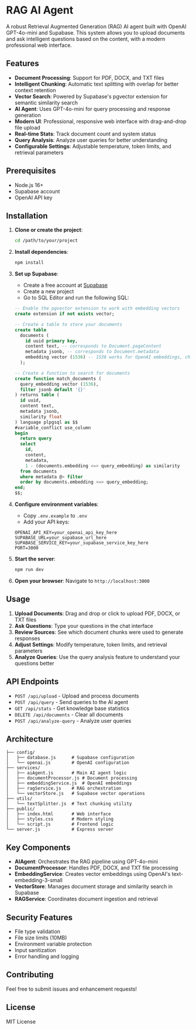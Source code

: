 # RAG AI Agent

A robust Retrieval Augmented Generation (RAG) AI agent built with OpenAI GPT-4o-mini and Supabase. This system allows you to upload documents and ask intelligent questions based on the content, with a modern professional web interface.

## Features

- **Document Processing**: Support for PDF, DOCX, and TXT files
- **Intelligent Chunking**: Automatic text splitting with overlap for better context retention
- **Vector Search**: Powered by Supabase's pgvector extension for semantic similarity search
- **AI Agent**: Uses GPT-4o-mini for query processing and response generation
- **Modern UI**: Professional, responsive web interface with drag-and-drop file upload
- **Real-time Stats**: Track document count and system status
- **Query Analysis**: Analyze user queries for better understanding
- **Configurable Settings**: Adjustable temperature, token limits, and retrieval parameters

## Prerequisites

- Node.js 16+
- Supabase account
- OpenAI API key

## Installation

1. **Clone or create the project**:
   ```bash
   cd /path/to/your/project
   ```

2. **Install dependencies**:
   ```bash
   npm install
   ```

3. **Set up Supabase**:
   - Create a free account at [Supabase](https://supabase.com/)
   - Create a new project
   - Go to SQL Editor and run the following SQL:

   ```sql
   -- Enable the pgvector extension to work with embedding vectors
   create extension if not exists vector;

   -- Create a table to store your documents
   create table
     documents (
       id uuid primary key,
       content text, -- corresponds to Document.pageContent
       metadata jsonb, -- corresponds to Document.metadata
       embedding vector (1536) -- 1536 works for OpenAI embeddings, change if needed
     );

   -- Create a function to search for documents
   create function match_documents (
     query_embedding vector (1536),
     filter jsonb default '{}'
   ) returns table (
     id uuid,
     content text,
     metadata jsonb,
     similarity float
   ) language plpgsql as $$
   #variable_conflict use_column
   begin
     return query
     select
       id,
       content,
       metadata,
       1 - (documents.embedding <=> query_embedding) as similarity
     from documents
     where metadata @> filter
     order by documents.embedding <=> query_embedding;
   end;
   $$;
   ```

4. **Configure environment variables**:
   - Copy `.env.example` to `.env`
   - Add your API keys:

   ```env
   OPENAI_API_KEY=your_openai_api_key_here
   SUPABASE_URL=your_supabase_url_here
   SUPABASE_SERVICE_KEY=your_supabase_service_key_here
   PORT=3000
   ```

5. **Start the server**:
   ```bash
   npm run dev
   ```

6. **Open your browser**:
   Navigate to `http://localhost:3000`

## Usage

1. **Upload Documents**: Drag and drop or click to upload PDF, DOCX, or TXT files
2. **Ask Questions**: Type your questions in the chat interface
3. **Review Sources**: See which document chunks were used to generate responses
4. **Adjust Settings**: Modify temperature, token limits, and retrieval parameters
5. **Analyze Queries**: Use the query analysis feature to understand your questions better

## API Endpoints

- `POST /api/upload` - Upload and process documents
- `POST /api/query` - Send queries to the AI agent
- `GET /api/stats` - Get knowledge base statistics
- `DELETE /api/documents` - Clear all documents
- `POST /api/analyze-query` - Analyze user queries

## Architecture

```
├── config/
│   ├── database.js      # Supabase configuration
│   └── openai.js        # OpenAI configuration
├── services/
│   ├── aiAgent.js       # Main AI agent logic
│   ├── documentProcessor.js # Document processing
│   ├── embeddingService.js  # OpenAI embeddings
│   ├── ragService.js    # RAG orchestration
│   └── vectorStore.js   # Supabase vector operations
├── utils/
│   └── textSplitter.js  # Text chunking utility
├── public/
│   ├── index.html       # Web interface
│   ├── styles.css       # Modern styling
│   └── script.js        # Frontend logic
└── server.js            # Express server
```

## Key Components

- **AIAgent**: Orchestrates the RAG pipeline using GPT-4o-mini
- **DocumentProcessor**: Handles PDF, DOCX, and TXT file processing
- **EmbeddingService**: Creates vector embeddings using OpenAI's text-embedding-3-small
- **VectorStore**: Manages document storage and similarity search in Supabase
- **RAGService**: Coordinates document ingestion and retrieval

## Security Features

- File type validation
- File size limits (10MB)
- Environment variable protection
- Input sanitization
- Error handling and logging

## Contributing

Feel free to submit issues and enhancement requests!

## License

MIT License